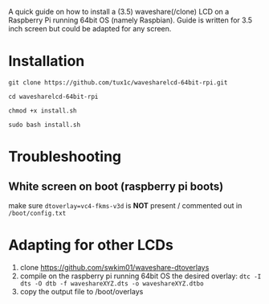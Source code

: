 A quick guide on how to install a (3.5) waveshare(/clone) LCD on a Raspberry Pi running 64bit OS (namely Raspbian).
Guide is written for 3.5 inch screen but could be adapted for any screen.

# Installation
`git clone https://github.com/tux1c/wavesharelcd-64bit-rpi.git`

`cd wavesharelcd-64bit-rpi`

`chmod +x install.sh`

`sudo bash install.sh`

# Troubleshooting
## White screen on boot (raspberry pi boots)
make sure `dtoverlay=vc4-fkms-v3d` is **NOT** present / commented out in `/boot/config.txt`

# Adapting for other LCDs
1. clone https://github.com/swkim01/waveshare-dtoverlays
2. compile on the raspberry pi running 64bit OS the desired overlay:
`dtc -I dts -O dtb -f waveshareXYZ.dts -o waveshareXYZ.dtbo`
3. copy the output file to /boot/overlays
